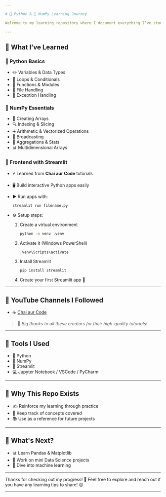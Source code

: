 ```yaml
---

# 🐍 Python & 🔢 NumPy Learning Journey

Welcome to my learning repository where I document everything I’ve studied about **Python**, **NumPy**, and now **Streamlit** via 📺 YouTube tutorials!

---
```


## 📘 What I’ve Learned

### 🐍 Python Basics

* ✏️ Variables & Data Types
* 🔁 Loops & Conditionals
* 🧮 Functions & Modules
* 📁 File Handling
* 🛑 Exception Handling

### 🔢 NumPy Essentials

* 📐 Creating Arrays
* 🔍 Indexing & Slicing
* ➕ Arithmetic & Vectorized Operations
* 🚀 Broadcasting
* 🧮 Aggregations & Stats
* 📊 Multidimensional Arrays

### 🎨 Frontend with Streamlit

* ⚡ Learned from **Chai aur Code** tutorials
* 🖥️ Build interactive Python apps easily
* ▶️ Run apps with:

  ```bash
  streamlit run filename.py
  ```
* ⚙️ Setup steps:

  1. Create a virtual environment

     ```bash
     python -m venv .venv
     ```
  2. Activate it (Windows PowerShell)

     ```bash
     .venv\Scripts\activate
     ```
  3. Install Streamlit

     ```bash
     pip install streamlit
     ```
  4. Create your first Streamlit app 🚀

---

## 🎥 YouTube Channels I Followed

* ☕ [Chai aur Code](https://www.youtube.com/@chaiaurcode)

> 📝 *Big thanks to all these creators for their high-quality tutorials!*

---

## 🧰 Tools I Used

* 🐍 Python
* 🔢 NumPy
* 🎨 Streamlit
* 💻 Jupyter Notebook / VSCode / PyCharm

---

## 🚀 Why This Repo Exists

* ✍️ Reinforce my learning through practice
* 📒 Keep track of concepts covered
* 📚 Use as a reference for future projects

---

## 🔮 What's Next?

* 📊 Learn Pandas & Matplotlib
* 🧠 Work on mini Data Science projects
* 🤖 Dive into machine learning

---

Thanks for checking out my progress! 💪
Feel free to explore and reach out if you have any learning tips to share! 😊

---
